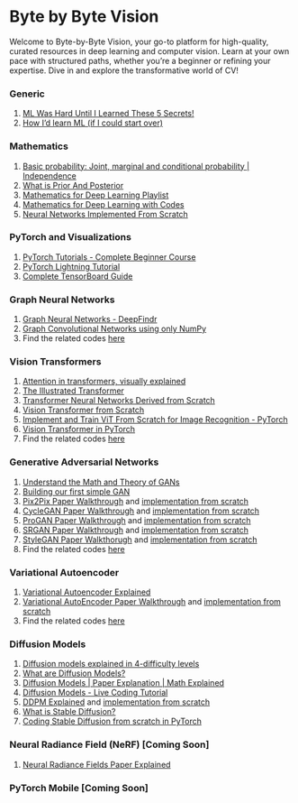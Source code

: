 # Byte by Byte Vision

Welcome to Byte-by-Byte Vision, your go-to platform for high-quality, curated resources in deep learning and computer vision. Learn at your own pace with structured paths, whether you’re a beginner or refining your expertise. Dive in and explore the transformative world of CV!

### Generic
  1. [ML Was Hard Until I Learned These 5 Secrets!](https://youtu.be/sJBO7rMR8ks?si=h9BtP0x1ywFW8U42)
  2. [How I’d learn ML (if I could start over)](https://youtu.be/gUmagAluXpk?si=4wiRwhonibEh2gsj)

### Mathematics 
  1. [Basic probability: Joint, marginal and conditional probability | Independence](https://youtu.be/SrEmzdOT65s?si=v-tQQ4b2aJe5KcbW)
  2. [What is Prior And Posterior](https://youtu.be/CHwM6dIec44?si=KQz9rLYME8cGPvIy)
  3. [Mathematics for Deep Learning Playlist](https://youtube.com/playlist?list=PL05umP7R6ij0bo4UtMdzEJ6TiLOqj4ZCm&si=m-2OnjVGfYuPKtr-)
  4. [Mathematics for Deep Learning with Codes](https://github.com/SoR-D/Mathematics-for-Deep-Learning)
  5. [Neural Networks Implemented From Scratch](https://youtube.com/playlist?list=PLhhyoLH6IjfzqE1Z9uGrTb66tcu311C7c&si=mHr4ANM7UzoxITbj)

### PyTorch and Visualizations
  1. [PyTorch Tutorials - Complete Beginner Course](https://youtube.com/playlist?list=PLqnslRFeH2UrcDBWF5mfPGpqQDSta6VK4&si=jOWoiKW3T1lTg_26)
  2. [PyTorch Lightning Tutorial](https://youtube.com/playlist?list=PLhhyoLH6IjfyL740PTuXef4TstxAK6nGP&si=ew27ODqjWKA1M1nz)
  3. [Complete TensorBoard Guide](https://youtu.be/k7KfYXXrOj0?si=uWwhut7UsE3KXl0G)

### Graph Neural Networks
  1. [Graph Neural Networks - DeepFindr](https://youtube.com/playlist?list=PLV8yxwGOxvvoNkzPfCx2i8an--Tkt7O8Z&si=VBMF5Zl8v-LJ-71k)
  2. [Graph Convolutional Networks using only NumPy](https://youtu.be/8qTnNXdkF1Q?si=o_z2rY6pjOVw6xwZ)
  3. Find the related codes [here](https://github.com/SoumyaratnaDebnath/Deep-Learning-Algorithms-Implemented/tree/main/graph-convolution-networks-from-scratch)

### Vision Transformers
  1. [Attention in transformers, visually explained](https://youtu.be/eMlx5fFNoYc?si=pRbSARHssr38LjWx)
  2. [The Illustrated Transformer](https://jalammar.github.io/illustrated-transformer/)
  3. [Transformer Neural Networks Derived from Scratch](https://youtu.be/kWLed8o5M2Y?si=LoDpokjuaE_Lo5p3)
  4. [Vision Transformer from Scratch](https://youtu.be/pACWvXc-GLs?si=LIn29f-xGkUYy-H0)
  5. [Implement and Train ViT From Scratch for Image Recognition - PyTorch](https://youtu.be/Vonyoz6Yt9c?si=1bSgFETiMPXqw-ss)
  6. [Vision Transformer in PyTorch](https://youtu.be/ovB0ddFtzzA?si=jr6tgb0vMZpMO5DK)
  7. Find the related codes [here](https://github.com/SoumyaratnaDebnath/Deep-Learning-Algorithms-Implemented/tree/main/vision-trasnformer-from-scratch)

### Generative Adversarial Networks
  1. [Understand the Math and Theory of GANs](https://youtu.be/J1aG12dLo4I?si=vuS8el8bImDw75l8)
  2. [Building our first simple GAN](https://youtu.be/OljTVUVzPpM?si=X2-mJx_7N_Z1jU4B)
  3. [Pix2Pix Paper Walkthrough](https://youtu.be/9SGs4Nm0VR4?si=UrbZG-GxCaAsDpbf) and [implementation from scratch](https://youtu.be/SuddDSqGRzg?si=l6eIx9cxyWoqzhuP)
  5. [CycleGAN Paper Walkthrough](https://youtu.be/5jziBapziYE?si=-mCy8ae3o42zWZ_H) and [implementation from scratch](https://youtu.be/4LktBHGCNfw?si=3Jue5Qen5gac20lh)
  7. [ProGAN Paper Walkthrough](https://youtu.be/lhs78if-E7E?si=JYt_qQjUiuKKfdl4) and [implementation from scratch](https://youtu.be/nkQHASviYac?si=uyfIQb0at9BYBHU8)
  8. [SRGAN Paper Walkthrough](https://youtu.be/fx-rXMcKlQc?si=88k7HFX1hPCx-olV) and [implementation from scratch](https://youtu.be/7FO9qDOhRCc?si=hT992fUyBe2_72Hc)
  9. [StyleGAN Paper Walkthorugh](https://youtu.be/qZuoU23ACTo?si=ZLgHJ39Wfhc-yO2Q) and [implementation from scratch](https://www.kaggle.com/code/tauilabdelilah/stylegan-implementation-from-scratch-pytorch)
  10. Find the related codes [here](https://github.com/SoumyaratnaDebnath/Deep-Learning-Algorithms-Implemented/tree/main/GANs-implemented-from-scratch)

### Variational Autoencoder
  1. [Variational Autoencoder Explained](https://youtu.be/iwEzwTTalbg?si=Wv4mQJKNllMZvM3q)
  2. [Variational AutoEncoder Paper Walkthrough](https://youtu.be/5bA6gwo36Cw?si=lEdLDp4zCgl6DSCQ) and [implementation from scratch](https://youtu.be/VELQT1-hILo?si=2BlGkoynHX-5Tdwh)
  3. Find the related codes [here](https://github.com/SoumyaratnaDebnath/Deep-Learning-Algorithms-Implemented/tree/main/variational-autoencoder-from-scratch)
     
### Diffusion Models
  1. [Diffusion models explained in 4-difficulty levels](https://youtu.be/yTAMrHVG1ew?si=U_XiXqf1fHSOZH1-)
  2. [What are Diffusion Models?](https://youtu.be/fbLgFrlTnGU?si=kQlJ7AN0b8kOaiMG)
  3. [Diffusion Models | Paper Explanation | Math Explained](https://youtu.be/HoKDTa5jHvg?si=km-4R43Y_EmYX3hC)
  4. [Diffusion Models - Live Coding Tutorial](https://youtu.be/S_il77Ttrmg?si=Fh3Z_m33s1oDtMv7)
  5. [DDPM Explained](https://youtu.be/H45lF4sUgiE?si=zxuqNRH1LkJ1Xl93) and [implementation from scratch](https://youtu.be/vu6eKteJWew?si=o3x6HAsttKfQT2gs)
  6. [What is Stable Diffusion?](https://youtu.be/RGBNdD3Wn-g?si=NBZ8SnxUCLGoSAOi)
  7. [Coding Stable Diffusion from scratch in PyTorch](https://youtu.be/ZBKpAp_6TGI?si=FzdP-SGoVClxWVN9) 

### Neural Radiance Field (NeRF) [Coming Soon]
  1. [Neural Radiance Fields Paper Explained](https://youtu.be/WSfEfZ0ilw4?si=Shqr7GXw3FklwUOW)

### PyTorch Mobile [Coming Soon]

